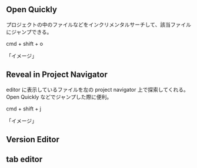 ## Open Quickly

プロジェクトの中のファイルなどをインクリメンタルサーチして、該当ファイルにジャンプできる。

cmd + shift + o

「イメージ」

## Reveal in Project Navigator

editor に表示しているファイルを左の project navigator 上で探索してくれる。Open Quickly などでジャンプした際に便利。

cmd + shift + j

「イメージ」

## Version Editor


## tab editor

